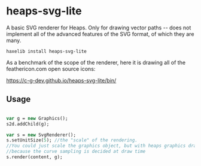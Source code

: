 # heaps-svg-lite

A basic SVG renderer for Heaps. Only for drawing vector paths -- does not implement all of the advanced features of the SVG format, of which they are many. 

```
haxelib install heaps-svg-lite
```

As a benchmark of the scope of the renderer, here it is drawing all of the feathericon.com open source icons:

https://c-g-dev.github.io/heaps-svg-lite/bin/


## Usage
```haxe

var g = new Graphics();
s2d.addChild(g);

var s = new SvgRenderer();
s.setUnitSize(5); //the "scale" of the rendering. 
//You could just scale the graphics object, but with heaps graphics drawing you get higher fidelity drawing large and scaling down
//because the curve sampling is decided at draw time
s.render(content, g);


```
